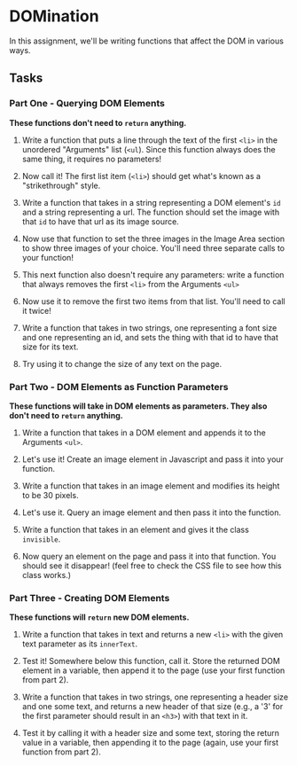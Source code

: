 # DOMination

In this assignment, we'll be writing functions that affect the DOM in various ways.

## Tasks

### Part One - Querying DOM Elements

**These functions don't need to `return` anything.**

1. Write a function that puts a line through the text of the first `<li>` in the unordered "Arguments" list (`<ul`). Since this function always does the same thing, it requires no parameters!

2. Now call it! The first list item (`<li>`) should get what's known as a "strikethrough" style.

3. Write a function that takes in a string representing a DOM element's `id` and a string representing a url. The function should set the image with that `id` to have that url as its image source.

4. Now use that function to set the three images in the Image Area section to show three images of your choice. You'll need three separate calls to your function!

5. This next function also doesn't require any parameters: write a function that always removes the first `<li>` from the Arguments `<ul>`

6. Now use it to remove the first two items from that list. You'll need to call it twice!

7. Write a function that takes in two strings, one representing a font size and one representing an id, and sets the thing with that id to have that size for its text.

8. Try using it to change the size of any text on the page.

### Part Two - DOM Elements as Function Parameters

**These functions will take in DOM elements as parameters. They also don't need to `return` anything.**

1. Write a function that takes in a DOM element and appends it to the Arguments `<ul>`.

2. Let's use it! Create an image element in Javascript and pass it into your function.

3. Write a function that takes in an image element and modifies its height to be 30 pixels.

4. Let's use it. Query an image element and then pass it into the function.

5. Write a function that takes in an element and gives it the class `invisible`.

6. Now query an element on the page and pass it into that function. You should see it disappear! (feel free to check the CSS file to see how this class works.)

### Part Three - Creating DOM Elements

**These functions will `return` new DOM elements.**

1. Write a function that takes in text and returns a new `<li>` with the given text parameter as its `innerText`.

2. Test it! Somewhere below this function, call it. Store the returned DOM element in a variable, then append it to the page (use your first function from part 2).

3. Write a function that takes in two strings, one representing a header size and one some text, and returns a new header of that size (e.g., a '3' for the first parameter should result in an `<h3>`) with that text in it.

4. Test it by calling it with a header size and some text, storing the return value in a variable, then appending it to the page (again, use your first function from part 2).
